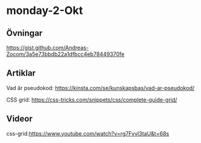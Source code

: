 # monday-2-Okt

## Övningar

https://gist.github.com/Andreas-Zocom/3a5e73bbdb22a1dfbcc4eb78449370fe

## Artiklar

Vad är pseudokod: https://kinsta.com/se/kunskapsbas/vad-ar-pseudokod/

CSS grid: https://css-tricks.com/snippets/css/complete-guide-grid/

## Videor

css-grid:https://www.youtube.com/watch?v=rg7Fvvl3taU&t=68s
